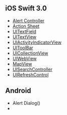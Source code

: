 ## iOS Swift 3.0
* [Alert Controller](https://github.com/shridharmalimca/iOSDev/tree/master/iOS/Swift%203.0/AlertController)
* [Action Sheet]()
* [UITextField]()
* [UITextView](https://github.com/shridharmalimca/iOSDev/tree/master/iOS/Swift%203.0/TextView)
* [UIActivityIndicatorView](https://github.com/shridharmalimca/iOSDev/tree/master/iOS/Swift%203.0/ActivityIndicatorView)
* [UIToolBar](https://github.com/shridharmalimca/iOSDev/tree/master/iOS/Swift%203.0/ToolBarDemo) 
* [UICollectionView](https://github.com/shridharmalimca/iOSDev/tree/master/iOS/Swift%203.0/CollectionView) 
* [UIWebView](https://github.com/shridharmalimca/iOSDev/tree/master/iOS/Swift%203.0/WebView)
* [MapView]()
* [UISearchController](https://github.com/shridharmalimca/iOSDev/tree/master/iOS/Swift%203.0/SearchBar)
* [UIRefreshControl](https://github.com/shridharmalimca/iOSDev/tree/master/iOS/Swift%203.0/RefreshControl)


## Android
* Alert Dialog()
* 